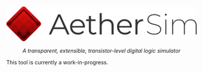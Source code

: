 <p align="center">
  <picture>
    <source media="(prefers-color-scheme: dark)" srcset="assets/logo-dark/logo-dark_96.png">
    <source media="(prefers-color-scheme: light)" srcset="assets/logo/logo_96.png">
    <img alt="AetherSim Logo" src="assets/logo/logo_96.png">
  </picture>
<p>

<p align="center">
  <em>A transparent, extensible, transistor-level digital logic simulator</em>
</p>

This tool is currently a work-in-progress.